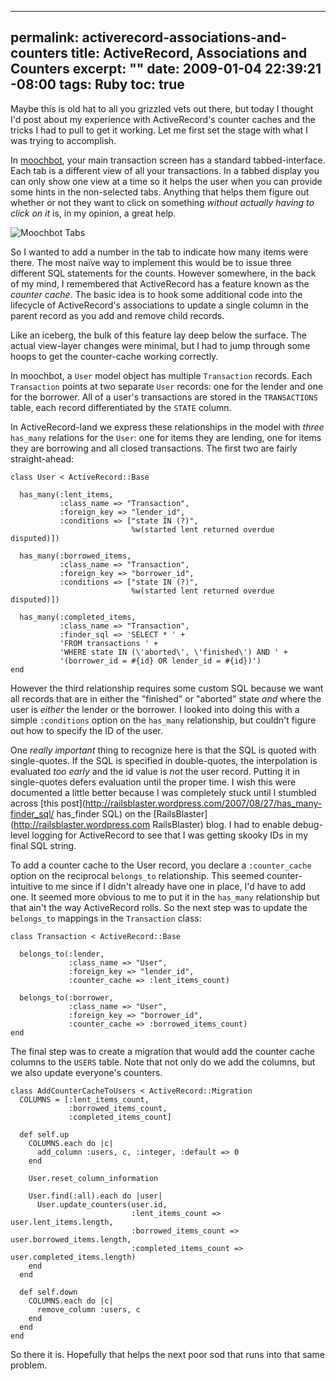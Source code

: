 ----- 
permalink: activerecord-associations-and-counters
title: ActiveRecord, Associations and Counters
excerpt: ""
date: 2009-01-04 22:39:21 -08:00
tags: Ruby
toc: true
-----
Maybe this is old hat to all you grizzled vets out there, but today I thought I'd post about my experience with ActiveRecord's counter caches and the tricks I had to pull to get it working. Let me first set the stage with what I was trying to accomplish.

In [moochbot](http://moochbot), your main transaction screen has a standard tabbed-interface. Each tab is a different view of all your transactions. In a tabbed display you can only show one view at a time so it helps the user when you can provide some hints in the non-selected tabs. Anything that helps them figure out whether or not they want to click on something _without actually having to click on it_ is, in my opinion, a great help.

![Moochbot Tabs](http://img.skitch.com/20090104-xi79khd8e9242dhbf5yes6nmg6.jpg)

So I wanted to add a number in the tab to indicate how many items were there. The most naïve way to implement this would be to issue three different SQL statements for the counts. However somewhere, in the back of my mind, I remembered that ActiveRecord has a feature known as the _counter cache_. The basic idea is to hook some additional code into the lifecycle of ActiveRecord's associations to update a single column in the parent record as you add and remove child records.

Like an iceberg, the bulk of this feature lay deep below the surface. The actual view-layer changes were minimal, but I had to jump through some hoops to get the counter-cache working correctly.

In moochbot, a `User` model object has multiple `Transaction` records. Each `Transaction` points at two separate `User` records: one for the lender and one for the borrower. All of a user's transactions are stored in the `TRANSACTIONS` table, each record differentiated by the `STATE` column.

In ActiveRecord-land we express these relationships in the model with
_three_ `has_many` relations for the `User`: one for items they are
lending, one for items they are borrowing and all closed
transactions. The first two are fairly straight-ahead:

    class User < ActiveRecord::Base
    
      has_many(:lent_items,
               :class_name => "Transaction",
               :foreign_key => "lender_id",
               :conditions => ["state IN (?)",
                               %w(started lent returned overdue disputed)])
    
      has_many(:borrowed_items,
               :class_name => "Transaction",
               :foreign_key => "borrower_id",
               :conditions => ["state IN (?)",
                               %w(started lent returned overdue disputed)])
    
      has_many(:completed_items,
               :class_name => "Transaction",
               :finder_sql => 'SELECT * ' +
               'FROM transactions ' +
               'WHERE state IN (\'aborted\', \'finished\') AND ' +
               '(borrower_id = #{id} OR lender_id = #{id})')
    end

However the third relationship requires some custom SQL because we want all records that are in either the "finished" or "aborted" state _and_ where the user is _either_ the lender or the borrower. I looked into doing this with a simple `:conditions` option on the `has_many` relationship, but couldn't figure out how to specify the ID of the user.

One _really important_ thing to recognize here is that the SQL is quoted with single-quotes. If the SQL is specified in double-quotes, the interpolation is evaluated _too early_ and the id value is _not_ the user record. Putting it in single-quotes defers evaluation until the proper time. I wish this were documented a little better because I was completely stuck until I stumbled across [this post](http://railsblaster.wordpress.com/2007/08/27/has_many-finder_sql/ has_finder SQL) on the [RailsBlaster](http://railsblaster.wordpress.com RailsBlaster) blog. I had to enable debug-level logging for ActiveRecord to see that I was getting skooky IDs in my final SQL string.

To add a counter cache to the User record, you declare a `:counter_cache` option on the reciprocal `belongs_to` relationship. This seemed counter-intuitive to me since if I didn't already have one in place, I'd have to add one. It seemed more obvious to me to put it in the `has_many` relationship but that ain't the way ActiveRecord rolls. So the next step was to update the `belongs_to` mappings in the `Transaction` class:

    class Transaction < ActiveRecord::Base
    
      belongs_to(:lender,
                 :class_name => "User",
                 :foreign_key => "lender_id",
                 :counter_cache => :lent_items_count)
    
      belongs_to(:borrower,
                 :class_name => "User",
                 :foreign_key => "borrower_id",
                 :counter_cache => :borrowed_items_count)
    end

The final step was to create a migration that would add the counter cache columns to the `USERS` table. Note that not only do we add the columns, but we also update everyone's counters.

    class AddCounterCacheToUsers < ActiveRecord::Migration
      COLUMNS = [:lent_items_count,
                 :borrowed_items_count,
                 :completed_items_count]
    
      def self.up
        COLUMNS.each do |c|
          add_column :users, c, :integer, :default => 0
        end
    
        User.reset_column_information
    
        User.find(:all).each do |user|
          User.update_counters(user.id,
                               :lent_items_count => user.lent_items.length,
                               :borrowed_items_count => user.borrowed_items.length,
                               :completed_items_count => user.completed_items.length)
        end
      end
    
      def self.down
        COLUMNS.each do |c|
          remove_column :users, c
        end
      end
    end

So there it is. Hopefully that helps the next poor sod that runs into that same problem.

